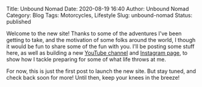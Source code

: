 Title: Unbound Nomad
Date: 2020-08-19 16:40
Author: Unbound Nomad
Category: Blog
Tags: Motorcycles, Lifestyle
Slug: unbound-nomad
Status: published

Welcome to the new site! Thanks to some of the adventures I've been getting to take, and the motivation of some folks around the world, I though it would be fun to share some of the fun with you. I'll be posting some stuff here, as well as building a new [YouTube channel](https://www.youtube.com/channel/UCvAAwLc11f4EUAAhSuLK5pw) and [Instagram page](https://www.instagram.com/unbound_nomad/), to show how I tackle preparing for some of what life throws at me. 

For now, this is just the first post to launch the new site. But stay tuned, and check back soon for more! Until then, keep your knees in the breeze!